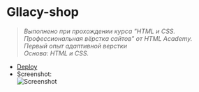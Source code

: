 # Gllacy-shop

> *Выполнено при прохождении курса "HTML и CSS. Профессиональная вёрстка сайтов" от HTML Academy.*  
> *Первый опыт адаптивной верстки*  
> *Основа: HTML и CSS.*  

- [Deploy](https://mabay919.github.io/gllacy_shop/)  
- Screenshot:  
![Screenshot](https://user-images.githubusercontent.com/54597981/114052047-5431d380-9896-11eb-8757-98a2355bf7bf.png)

